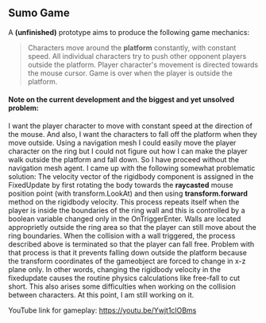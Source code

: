 ## Sumo Game
A **(unfinished)** prototype aims to produce the following game mechanics:
>Characters move around the **platform** constantly, with constant speed. 
>All individual characters try to push other opponent players outside the platform.
>Player character's movement is directed towards the mouse cursor.
>Game is over when the player is outside the platform.

#### Note on the current development and the biggest and yet unsolved problem:
I want the player character to move with constant speed at the direction of the mouse. And also, I want the characters to fall off the platform when they move outside. Using a navigation mesh I could easily move the player character on the ring but I could not figure out how I can make the player walk outside the platform and fall down. So I have proceed without the navigation mesh agent. I came up with the following somewhat problematic solution: The velocity vector of the rigidbody component is assigned in the FixedUpdate by first rotating the body towards the **raycasted** mouse position point (with transform.LookAt) and then using **transform.forward** method on the rigidbody velocity. This process repeats itself when the player is inside the boundaries of the ring wall and this is controlled by a boolean variable changed only in the OnTriggerEnter. Walls are located approprietly outside the ring area so that the player can still move about the ring boundaries. When the collision with a wall triggered, the process described above is terminated so that the player can fall free. Problem with that process is that it prevents falling down outside the platform because the transform coordinates of the gameobject are forced to change in x-z plane only. In other words, changing the rigidbody velocity in the fixedupdate causes the routine physics calculations like free-fall to cut short. This also arises some difficulties when working on the collision between characters. At this point, I am still working on it.

YouTube link for gameplay: https://youtu.be/Ywjt1clOBms
